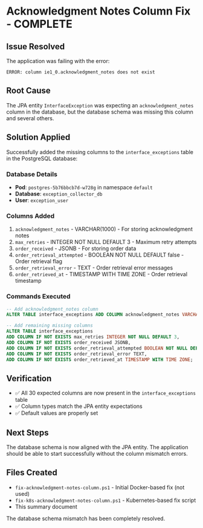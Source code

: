 # Acknowledgment Notes Column Fix - COMPLETE

## Issue Resolved
The application was failing with the error:
```
ERROR: column ie1_0.acknowledgment_notes does not exist
```

## Root Cause
The JPA entity `InterfaceException` was expecting an `acknowledgment_notes` column in the database, but the database schema was missing this column and several others.

## Solution Applied
Successfully added the missing columns to the `interface_exceptions` table in the PostgreSQL database:

### Database Details
- **Pod**: `postgres-5b76bbcb7d-w728g` in namespace `default`
- **Database**: `exception_collector_db`
- **User**: `exception_user`

### Columns Added
1. `acknowledgment_notes` - VARCHAR(1000) - For storing acknowledgment notes
2. `max_retries` - INTEGER NOT NULL DEFAULT 3 - Maximum retry attempts
3. `order_received` - JSONB - For storing order data
4. `order_retrieval_attempted` - BOOLEAN NOT NULL DEFAULT false - Order retrieval flag
5. `order_retrieval_error` - TEXT - Order retrieval error messages
6. `order_retrieved_at` - TIMESTAMP WITH TIME ZONE - Order retrieval timestamp

### Commands Executed
```sql
-- Add acknowledgment_notes column
ALTER TABLE interface_exceptions ADD COLUMN acknowledgment_notes VARCHAR(1000);

-- Add remaining missing columns
ALTER TABLE interface_exceptions 
ADD COLUMN IF NOT EXISTS max_retries INTEGER NOT NULL DEFAULT 3,
ADD COLUMN IF NOT EXISTS order_received JSONB,
ADD COLUMN IF NOT EXISTS order_retrieval_attempted BOOLEAN NOT NULL DEFAULT false,
ADD COLUMN IF NOT EXISTS order_retrieval_error TEXT,
ADD COLUMN IF NOT EXISTS order_retrieved_at TIMESTAMP WITH TIME ZONE;
```

## Verification
- ✅ All 30 expected columns are now present in the `interface_exceptions` table
- ✅ Column types match the JPA entity expectations
- ✅ Default values are properly set

## Next Steps
The database schema is now aligned with the JPA entity. The application should be able to start successfully without the column mismatch errors.

## Files Created
- `fix-acknowledgment-notes-column.ps1` - Initial Docker-based fix (not used)
- `fix-k8s-acknowledgment-notes-column.ps1` - Kubernetes-based fix script
- This summary document

The database schema mismatch has been completely resolved.